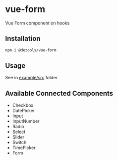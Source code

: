 # vue-form

Vue Form component on hooks

## Installation

```bash
npm i @detools/vue-form
```

## Usage

See in [example/src](/example/src) folder

## Available Connected Components

- Checkbox
- DatePicker
- Input
- InputNumber
- Radio
- Select
- Slider
- Switch
- TimePicker
- Form

